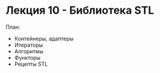 # Лекция 10 - Библиотека STL

План:

* Контейнеры, адаптеры
* Итераторы
* Алгоритмы
* Функторы
* Рецепты STL

